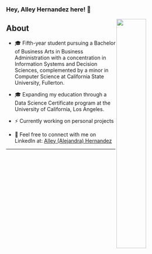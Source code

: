 ### Hey, Alley Hernandez here! :wave:
<img align="right" width="40%" src="https://github-readme-stats-alleyhernandez.vercel.app/api/top-langs/?username=alleyhernandez&exclude_repo=notes&layout=compact&hide=cmake,shell,makefile&langs_count=8&theme=calm&hide_border=true">

## About

- 🎓 Fifth-year student pursuing a Bachelor of Business Arts in Business Administration with a concentration in Information Systems and Decision Sciences, complemented by a minor in Computer Science at California State University, Fullerton.

- 🎓 Expanding my education through a Data Science Certificate program at the University of California, Los Angeles.

- ⚡️ Currently working on personal projects

- 💭 Feel free to connect with me on LinkedIn at: [Alley (Alejandra) Hernandez](https://www.linkedin.com/in/alleyhernandez/)



---


<!--
**alleyhernandez/alleyhernandez** is a ✨ _special_ ✨ repository because its `README.md` (this file) appears on your GitHub profile.



-->
